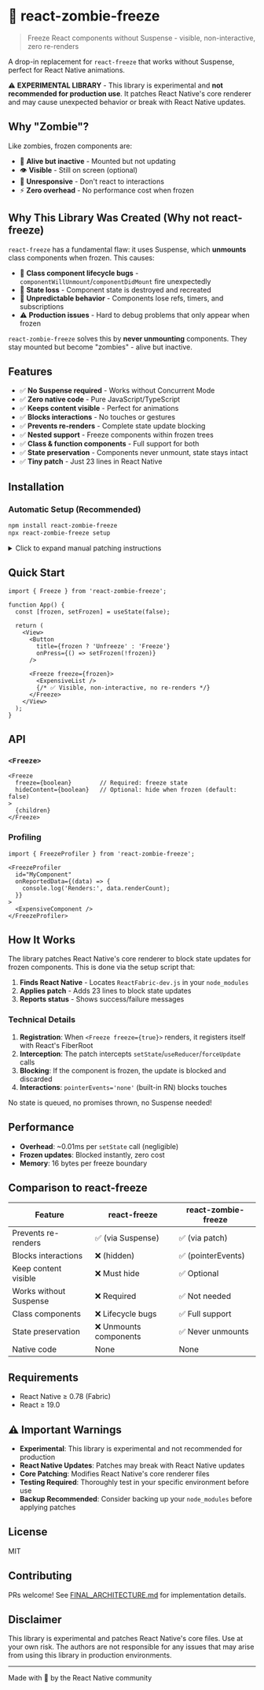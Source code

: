 # 🧟 react-zombie-freeze

> Freeze React components without Suspense - visible, non-interactive, zero re-renders

A drop-in replacement for `react-freeze` that works without Suspense, perfect for React Native animations.

⚠️ **EXPERIMENTAL LIBRARY** - This library is experimental and **not recommended for production use**. It patches React Native's core renderer and may cause unexpected behavior or break with React Native updates.

## Why "Zombie"?

Like zombies, frozen components are:
- 🧟 **Alive but inactive** - Mounted but not updating
- 👁️ **Visible** - Still on screen (optional)
- 🚫 **Unresponsive** - Don't react to interactions
- ⚡ **Zero overhead** - No performance cost when frozen

## Why This Library Was Created (Why not react-freeze)

`react-freeze` has a fundamental flaw: it uses Suspense, which **unmounts** class components when frozen. This causes:

- 🐛 **Class component lifecycle bugs** - `componentWillUnmount`/`componentDidMount` fire unexpectedly
- 🔄 **State loss** - Component state is destroyed and recreated
- 🎯 **Unpredictable behavior** - Components lose refs, timers, and subscriptions
- ⚠️ **Production issues** - Hard to debug problems that only appear when frozen

`react-zombie-freeze` solves this by **never unmounting** components. They stay mounted but become "zombies" - alive but inactive.

## Features

- ✅ **No Suspense required** - Works without Concurrent Mode
- ✅ **Zero native code** - Pure JavaScript/TypeScript
- ✅ **Keeps content visible** - Perfect for animations
- ✅ **Blocks interactions** - No touches or gestures
- ✅ **Prevents re-renders** - Complete state update blocking
- ✅ **Nested support** - Freeze components within frozen trees
- ✅ **Class & function components** - Full support for both
- ✅ **State preservation** - Components never unmount, state stays intact
- ✅ **Tiny patch** - Just 23 lines in React Native

## Installation

### Automatic Setup (Recommended)

```bash
npm install react-zombie-freeze
npx react-zombie-freeze setup
```


<details>
<summary>Click to expand manual patching instructions</summary>

### Manual Patching (If Needed)

If automatic patching fails, you can apply it manually:

**Option 1: Use the provided patch file**
```bash
# Copy the patch from the library
cp node_modules/react-zombie-freeze/patches/react-native+0.78.3.patch patches/

# Apply the patch
npx patch-package
```

**Option 2: Manual file editing**

**File**: `node_modules/react-native/Libraries/Renderer/implementations/ReactFabric-dev.js`

**What to add**:
1. One helper function (`isFiberFrozen`) - 18 lines
2. Five one-line checks in dispatcher functions - 5 lines

See [FINAL_ARCHITECTURE.md](./docs/FINAL_ARCHITECTURE.md) for the complete patch code.

</details>

## Quick Start

```tsx
import { Freeze } from 'react-zombie-freeze';

function App() {
  const [frozen, setFrozen] = useState(false);
  
  return (
    <View>
      <Button 
        title={frozen ? 'Unfreeze' : 'Freeze'} 
        onPress={() => setFrozen(!frozen)} 
      />
      
      <Freeze freeze={frozen}>
        <ExpensiveList />
        {/* ✅ Visible, non-interactive, no re-renders */}
      </Freeze>
    </View>
  );
}
```


## API

### `<Freeze>`

```tsx
<Freeze 
  freeze={boolean}        // Required: freeze state
  hideContent={boolean}   // Optional: hide when frozen (default: false)
>
  {children}
</Freeze>
```


### Profiling

```tsx
import { FreezeProfiler } from 'react-zombie-freeze';

<FreezeProfiler 
  id="MyComponent"
  onReportedData={(data) => {
    console.log('Renders:', data.renderCount);
  }}
>
  <ExpensiveComponent />
</FreezeProfiler>
```

## How It Works

The library patches React Native's core renderer to block state updates for frozen components. This is done via the setup script that:

1. **Finds React Native** - Locates `ReactFabric-dev.js` in your `node_modules`
2. **Applies patch** - Adds 23 lines to block state updates
3. **Reports status** - Shows success/failure messages



### Technical Details

1. **Registration**: When `<Freeze freeze={true}>` renders, it registers itself with React's FiberRoot
2. **Interception**: The patch intercepts `setState`/`useReducer`/`forceUpdate` calls
3. **Blocking**: If the component is frozen, the update is blocked and discarded
4. **Interactions**: `pointerEvents='none'` (built-in RN) blocks touches

No state is queued, no promises thrown, no Suspense needed!

## Performance

- **Overhead**: ~0.01ms per `setState` call (negligible)
- **Frozen updates**: Blocked instantly, zero cost
- **Memory**: 16 bytes per freeze boundary

## Comparison to react-freeze

| Feature | react-freeze | react-zombie-freeze |
|---------|-------------|---------------------|
| Prevents re-renders | ✅ (via Suspense) | ✅ (via patch) |
| Blocks interactions | ❌ (hidden) | ✅ (pointerEvents) |
| Keep content visible | ❌ Must hide | ✅ Optional |
| Works without Suspense | ❌ Required | ✅ Not needed |
| Class components | ❌ Lifecycle bugs | ✅ Full support |
| State preservation | ❌ Unmounts components | ✅ Never unmounts |
| Native code | None | None |

## Requirements

- React Native ≥ 0.78 (Fabric)
- React ≥ 19.0

## ⚠️ Important Warnings

- **Experimental**: This library is experimental and not recommended for production
- **React Native Updates**: Patches may break with React Native updates
- **Core Patching**: Modifies React Native's core renderer files
- **Testing Required**: Thoroughly test in your specific environment before use
- **Backup Recommended**: Consider backing up your `node_modules` before applying patches

## License

MIT

## Contributing

PRs welcome! See [FINAL_ARCHITECTURE.md](./docs/FINAL_ARCHITECTURE.md) for implementation details.

## Disclaimer

This library is experimental and patches React Native's core files. Use at your own risk. The authors are not responsible for any issues that may arise from using this library in production environments.

---

Made with 🧟 by the React Native community
